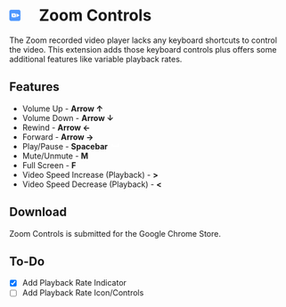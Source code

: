 # <img src = "src/icon.svg" style="width:20px;height:20px;margin-right:20px;">&nbsp;&nbsp;Zoom Controls 

The Zoom recorded video player lacks any keyboard shortcuts to control the video. This extension adds those keyboard controls plus offers some additional features like variable playback rates.

## Features
- Volume Up - **Arrow &#8593;**
- Volume Down - **Arrow &#8595;**
- Rewind - **Arrow &#8592;**
- Forward - **Arrow &#8594;**
- Play/Pause - **Spacebar  <svg height="10pt" viewBox="0 -161 514.42745 514" width="15pt" xmlns="http://www.w3.org/2000/svg"><path d="m482.277344 193.125h-450.125c-17.765625 0-32.152344-14.390625-32.152344-32.152344v-112.53125c0-26.636718 21.589844-48.226562 48.226562-48.226562 26.640626 0 48.230469 21.589844 48.230469 48.226562v48.226563h321.515625v-48.226563c0-26.636718 21.589844-48.226562 48.226563-48.226562s48.226562 21.589844 48.226562 48.226562v112.53125c0 17.761719-14.386719 32.152344-32.148437 32.152344zm0 0" fill="white"/></svg>**
- Mute/Unmute - **M**
- Full Screen - **F**
- Video Speed Increase (Playback) - **>**
- Video Speed Decrease (Playback) - **<**


## Download
Zoom Controls is submitted for the Google Chrome Store.

## To-Do
- [x] Add Playback Rate Indicator
- [ ] Add Playback Rate Icon/Controls